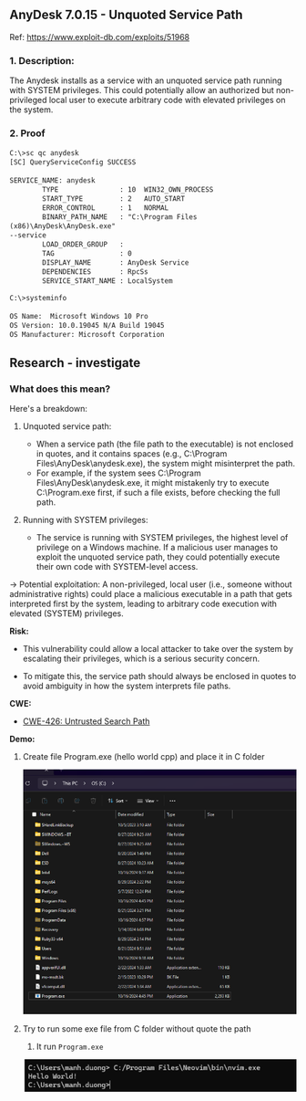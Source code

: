 ## AnyDesk 7.0.15 - Unquoted Service Path 

Ref: https://www.exploit-db.com/exploits/51968


### 1. Description:

The Anydesk installs as a service with an unquoted service path running
with SYSTEM privileges.
This could potentially allow an authorized but non-privileged local
user to execute arbitrary code with elevated privileges on the system.

### 2. Proof

```
C:\>sc qc anydesk
[SC] QueryServiceConfig SUCCESS

SERVICE_NAME: anydesk
        TYPE               : 10  WIN32_OWN_PROCESS
        START_TYPE         : 2   AUTO_START
        ERROR_CONTROL      : 1   NORMAL
        BINARY_PATH_NAME   : "C:\Program Files (x86)\AnyDesk\AnyDesk.exe"
--service
        LOAD_ORDER_GROUP   :
        TAG                : 0
        DISPLAY_NAME       : AnyDesk Service
        DEPENDENCIES       : RpcSs
        SERVICE_START_NAME : LocalSystem
```



```
C:\>systeminfo

OS Name:  Microsoft Windows 10 Pro
OS Version: 10.0.19045 N/A Build 19045
OS Manufacturer: Microsoft Corporation
```

## Research - investigate

### What does this mean?

Here's a breakdown:

1. Unquoted service path:
    - When a service path (the file path to the executable) is not enclosed in quotes, and it contains spaces (e.g., C:\Program Files\AnyDesk\anydesk.exe), the system might misinterpret the path.
    - For example, if the system sees C:\Program Files\AnyDesk\anydesk.exe, it might mistakenly try to execute C:\Program.exe first, if such a file exists, before checking the full path.

2. Running with SYSTEM privileges:
    - The service is running with SYSTEM privileges, the highest level of privilege on a Windows machine. If a malicious user manages to exploit the unquoted service path, they could potentially execute their own code with SYSTEM-level access.

-> Potential exploitation:
        A non-privileged, local user (i.e., someone without administrative rights) could place a malicious executable in a path that gets interpreted first by the system, leading to arbitrary code execution with elevated (SYSTEM) privileges.

**Risk:**

- This vulnerability could allow a local attacker to take over the system by escalating their privileges, which is a serious security concern.

- To mitigate this, the service path should always be enclosed in quotes to avoid ambiguity in how the system interprets file paths.

**CWE:**
- [CWE-426: Untrusted Search Path](https://cwe.mitre.org/data/definitions/426.html)

**Demo:**

1. Create file Program.exe (hello world cpp) and place it in C folder

    ![Pic 2](./Asset/S0_2.png)

2. Try to run some exe file from C folder without quote the path
   1. It run `Program.exe`

    ![Pic 1](./Asset/S0_1.png)